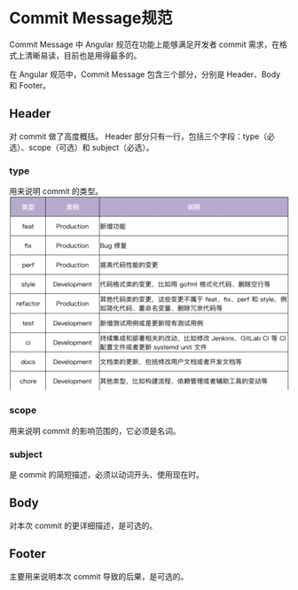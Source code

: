 # Commit Message规范
Commit Message 中 Angular 规范在功能上能够满足开发者 commit 需求，在格式上清晰易读，目前也是用得最多的。

在 Angular 规范中，Commit Message 包含三个部分，分别是 Header、Body 和 Footer。
## Header
对 commit 做了高度概括。
Header 部分只有一行，包括三个字段：type（必选）、scope（可选）和 subject（必选）。
### type
用来说明 commit 的类型。
![commit msg规范](assets/commitMsg规范.png)

### scope
用来说明 commit 的影响范围的，它必须是名词。

### subject
是 commit 的简短描述，必须以动词开头、使用现在时。

## Body
对本次 commit 的更详细描述，是可选的。

## Footer
主要用来说明本次 commit 导致的后果，是可选的。